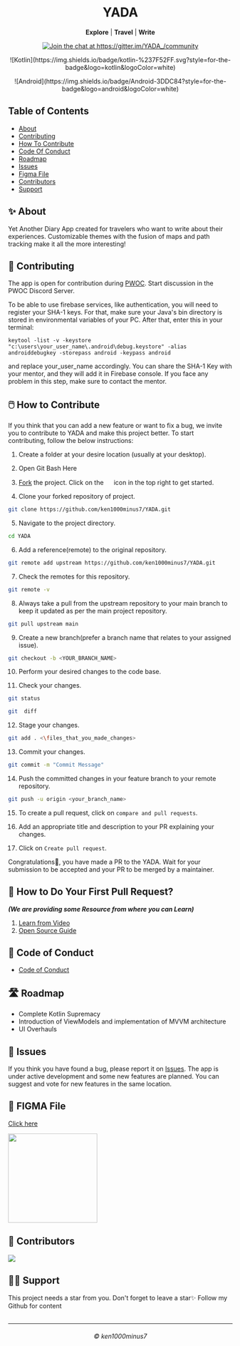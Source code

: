 <div align="center">
<h1 id="yada">YADA</h1>
<p><strong>Explore</strong> | <strong>Travel</strong> | <strong>Write</strong></p>
<p><a href="https://gitter.im/YADA_/community?utm_source=badge&amp;utm_medium=badge&amp;utm_campaign=pr-badge&amp;utm_content=badge"><img src="https://badges.gitter.im/YADA_/community.svg" alt="Join the chat at https://gitter.im/YADA_/community"></a></p>
<p>![Kotlin](https://img.shields.io/badge/kotlin-%237F52FF.svg?style=for-the-badge&logo=kotlin&logoColor=white)</p>
<p>	![Android](https://img.shields.io/badge/Android-3DDC84?style=for-the-badge&logo=android&logoColor=white)</p>
</div>

## Table of Contents

- [About](#about)
- [Contributing](#contributing)
- [How To Contribute](#howto)
- [Code Of Conduct](#coc)
- [Roadmap](#roadmap)
- [Issues](#issues)
- [Figma File](#figma)
- [Contributors](#contribs)
- [Support](#support)

<a name="about"></a>
## ✨ About

Yet Another Diary App created for travelers who want to write about their experiences. Customizable themes with the fusion of maps and path tracking make it all the more interesting! 

<a name="contributing"></a>
## 🤝 Contributing

The app is open for contribution during [PWOC](https://pwoc.vercel.app/). Start discussion in the PWOC Discord Server. 

To be able to use firebase services, like authentication, you will need to register your SHA-1 keys.
For that, make sure your Java's bin directory is stored in environmental variables of your PC. 
After that, enter this in your terminal:
```
keytool -list -v -keystore "c:\users\your_user_name\.android\debug.keystore" -alias androiddebugkey -storepass android -keypass android 
```
 and replace  your_user_name accordingly.
You can share the SHA-1 Key with your mentor, and they will add it in Firebase console.
If you face any problem in this step, make sure to contact the mentor.

<a name="howto"></a>
## 🖱️ How to Contribute 

If you think that you can add a new feature or want to fix a bug, we invite you to contribute to YADA and make this project better. To start contributing, follow the below instructions:

1. Create a folder at your desire location (usually at your desktop).

2. Open Git Bash Here


3. [Fork](https://github.com/ken1000minus7/YADA) the project. Click on the <a href="https://github.com/ken1000minus7/YADA/fork"><img src="https://i.imgur.com/G4z1kEe.png" height="15" width="15"></a> icon in the top right to get started.

4. Clone your forked repository of project.

```bash
git clone https://github.com/ken1000minus7/YADA.git
```

5. Navigate to the project directory.

```bash
cd YADA
```

6. Add a reference(remote) to the original repository.

```bash
git remote add upstream https://github.com/ken1000minus7/YADA.git
```

7. Check the remotes for this repository.

```bash
git remote -v
```

8. Always take a pull from the upstream repository to your main branch to keep it updated as per the main project repository.

```bash
git pull upstream main
```

9. Create a new branch(prefer a branch name that relates to your assigned issue).

```bash
git checkout -b <YOUR_BRANCH_NAME>
```

10. Perform your desired changes to the code base.

11. Check your changes.

```bash
git status
```

```bash
git  diff
```

12. Stage your changes.

```bash
git add . <\files_that_you_made_changes>
```

13. Commit your changes.

```bash
git commit -m "Commit Message"
```

14. Push the committed changes in your feature branch to your remote repository.

```bash
git push -u origin <your_branch_name>
```

15. To create a pull request, click on `compare and pull requests`.

16. Add an appropriate title and description to your PR explaining your changes.

17. Click on `Create pull request`.

Congratulations🎉, you have made a PR to the YADA.
Wait for your submission to be accepted and your PR to be merged by a maintainer.

## 🫴 How to Do Your First Pull Request?  
   ***(We are providing some Resource from where you can Learn)***

1. [Learn from Video](https://www.youtube.com/watch?v=nkuYH40cjo4)
2. [Open Source Guide](https://opensource.guide/how-to-contribute/)

<a name="coc"></a>
## 🤵 Code of Conduct

- [Code of Conduct](CODE_OF_CONDUCT.md)

<a name="roadmap"></a>
## 🛣️ Roadmap

- Complete Kotlin Supremacy
- Introduction of ViewModels and implementation of MVVM architecture
- UI Overhauls

<a name="issues"></a>
## 🐛 Issues

If you think you have found a bug, please report it on [Issues](https://github.com/ken1000minus7/YADA/issues). The app is under active development and some new features are planned. You can suggest and vote for new features in the same location.

<a name="figma"></a>
## 🎨 FIGMA File

[Click here](https://www.figma.com/file/VVNKBMvON3t4gZXpNpDNeS/first-page?node-id=0%3A1&t=xcpMwzDkU5J449RP-1)

<img src="https://user-images.githubusercontent.com/78747188/144723438-c91a196a-d486-4f79-adaa-57d91a172052.png" width=200>

<a name="contribs"></a>
## 🙌 Contributors 

<a href="https://github.com/ken1000minus7/YADA/graphs/contributors">
  <img src="https://contrib.rocks/image?repo=ken1000minus7/YADA" />
</a>

<a name="support"></a>
## 🙏🏽 Support

This project needs a star️ from you. Don't forget to leave a star✨
Follow my Github for content
<br>
<br>
<hr>
<h6 align="center">© ken1000minus7
<br>
 

